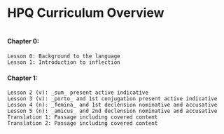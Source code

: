 # HPQ Curriculum Overview
#
#

#### Chapter 0: 
    Lesson 0: Background to the language
    Lesson 1: Introduction to inflection

#### Chapter 1:
    Lesson 2 (v): _sum_ present active indicative
    Lesson 3 (v): _porto_ and 1st conjugation present active indicative
    Lesson 4 (n): _femina_ and 1st declension nominative and accusative
    Lesson 5 (n): _amicus_ and 2nd declension nominative and accusative
    Translation 1: Passage including covered content
    Translation 2: Passage including covered content
